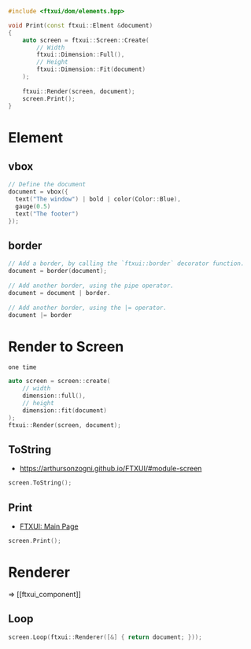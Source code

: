 ```cpp
#include <ftxui/dom/elements.hpp>

void Print(const ftxui::Elment &document)
{
	auto screen = ftxui::Screen::Create(
		// Width
		ftxui::Dimension::Full(),       
		// Height
		ftxui::Dimension::Fit(document) 
	);
	
	ftxui::Render(screen, document);
	screen.Print();
}
```

# Element
## vbox

```cpp
// Define the document
document = vbox({
  text("The window") | bold | color(Color::Blue),
  gauge(0.5)
  text("The footer")
});
```

## border
```cpp
// Add a border, by calling the `ftxui::border` decorator function.
document = border(document);
 
// Add another border, using the pipe operator.
document = document | border.
 
// Add another border, using the |= operator.
document |= border
```

# Render to Screen
`one time`
```cpp
auto screen = screen::create(
	// width
	dimension::full(),
	// height
	dimension::fit(document)
);
ftxui::Render(screen, document);
```

## ToString
- https://arthursonzogni.github.io/FTXUI/#module-screen
```cpp
screen.ToString();
```

## Print
- [FTXUI: Main Page](https://arthursonzogni.github.io/FTXUI/)
```cpp
screen.Print();
```

# Renderer
=> [[ftxui_component]]
## Loop
```cpp
screen.Loop(ftxui::Renderer([&] { return document; }));
```
